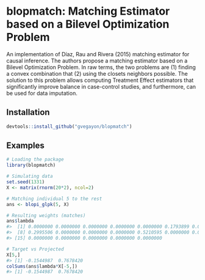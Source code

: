 
blopmatch: Matching Estimator based on a Bilevel Optimization Problem
=====================================================================

An implementation of Díaz, Rau and Rivera (2015) matching estimator for causal inference. The authors propose a matching estimator based on a Bilevel Optimization Problem. In raw terms, the two problems are (1) finding a convex combination that (2) using the closets neighbors possible. The solution to this problem allows computing Treatment Effect estimators that significantly improve balance in case-control studies, and furthermore, can be used for data imputation.

<!-- README.md is generated from README.Rmd. Please edit that file -->
Installation
------------

``` r
devtools::install_github("gvegayon/blopmatch")
```

Examples
--------

``` r
# Loading the package
library(blopmatch)

# Simulating data
set.seed(1331)
X <- matrix(rnorm(20*2), ncol=2)

# Matching individual 5 to the rest
ans <- blopi_glpk(5, X)

# Resulting weights (matches)
ans$lambda
#>  [1] 0.0000000 0.0000000 0.0000000 0.0000000 0.0000000 0.1793899 0.0000000
#>  [8] 0.2995506 0.0000000 0.0000000 0.0000000 0.5210595 0.0000000 0.0000000
#> [15] 0.0000000 0.0000000 0.0000000 0.0000000 0.0000000

# Target vs Projected
X[5,]
#> [1] -0.1544987  0.7678420
colSums(ans$lambda*X[-5,])
#> [1] -0.1544987  0.7678420
```
